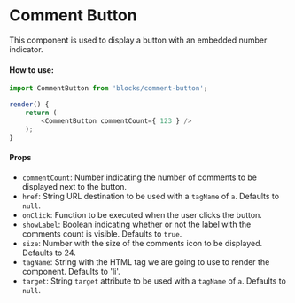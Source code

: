 # Comment Button

This component is used to display a button with an embedded number indicator.

#### How to use:

```js
import CommentButton from 'blocks/comment-button';

render() {
	return (
		<CommentButton commentCount={ 123 } />
	);
}
```

#### Props

- `commentCount`: Number indicating the number of comments to be displayed next to the button.
- `href`: String URL destination to be used with a `tagName` of `a`. Defaults to `null`.
- `onClick`: Function to be executed when the user clicks the button.
- `showLabel`: Boolean indicating whether or not the label with the comments count is visible. Defaults to `true`.
- `size`: Number with the size of the comments icon to be displayed. Defaults to 24.
- `tagName`: String with the HTML tag we are going to use to render the component. Defaults to 'li'.
- `target`: String `target` attribute to be used with a `tagName` of `a`. Defaults to `null`.
